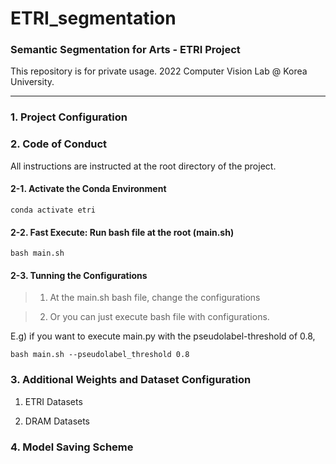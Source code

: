 # ETRI_segmentation
### Semantic Segmentation for Arts - ETRI Project
This repository is for private usage. 2022 Computer Vision Lab @ Korea University.

---

### 1. Project Configuration


### 2. Code of Conduct
All instructions are instructed at the root directory of the project.

#### 2-1. Activate the Conda Environment
```
conda activate etri
```

#### 2-2. Fast Execute: Run bash file at the root (main.sh)
```
bash main.sh
```

#### 2-3. Tunning the Configurations

> 1. At the main.sh bash file, change the configurations

> 2. Or you can just execute bash file with configurations.

E.g) if you want to execute main.py with the pseudolabel-threshold of 0.8,
```
bash main.sh --pseudolabel_threshold 0.8
```




### 3. Additional Weights and Dataset Configuration

1. ETRI Datasets

2. DRAM Datasets


### 4. Model Saving Scheme      